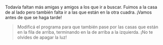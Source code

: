 <gs-attire attire-url="https://raw.githubusercontent.com/MumukiProject/mumuki-guia-gobstones-merlo/master/assets/attires/config_1571948098880.json"></gs-attire>

<gs-toolbox toolbox-url="https://raw.githubusercontent.com/MumukiProject/mumuki-guia-gobstones-merlo/master/assets/toolbox_1571863932490.xml"></gs-toolbox>

Todavía faltan más amigas y amigos a los que ir a buscar. Fuimos a la casa de al lado pero también falta ir a las que están en la otra cuadra. ¡Vamos antes de que se haga tarde! 

> Modificá el programa para que también pase por las casas que están en la fila de arriba, terminando en la de arriba a la izquierda. ¡No te olvides de apagar la luz!
